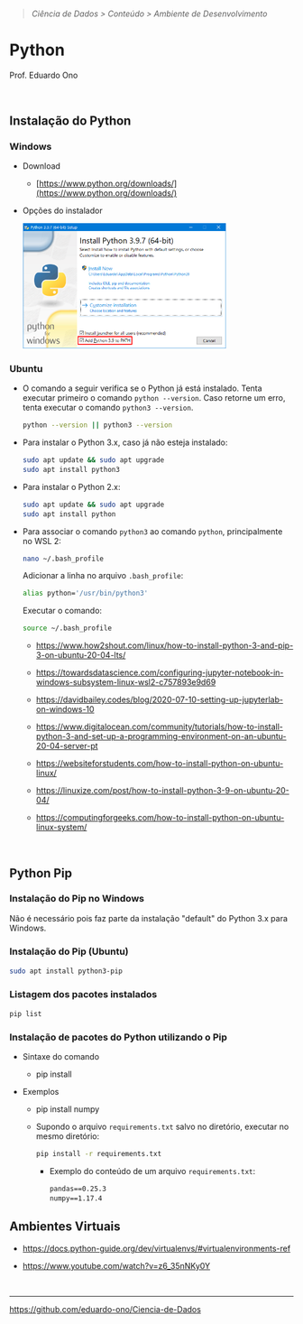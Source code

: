 > ###### Ciência de Dados > Conteúdo > Ambiente de Desenvolvimento

# Python

Prof. Eduardo Ono

<br>

## Instalação do Python

### Windows

* Download

  * [https://www.python.org/downloads/](https://www.python.org/downloads/)

* Opções do instalador

  <img src="./python-install-01.png" alt="img" width="360px">

### Ubuntu

* O comando a seguir verifica se o Python já está instalado. Tenta executar primeiro o comando `python --version`. Caso retorne um erro, tenta executar o comando `python3 --version`.

  ```sh
  python --version || python3 --version
  ```

* Para instalar o Python 3.x, caso já não esteja instalado:

  ```sh
  sudo apt update && sudo apt upgrade
  sudo apt install python3
  ```

* Para instalar o Python 2.x:

  ```sh
  sudo apt update && sudo apt upgrade
  sudo apt install python
  ```

* Para associar o comando `python3` ao comando `python`, principalmente no WSL 2:

  ```sh
  nano ~/.bash_profile
  ```

  Adicionar a linha no arquivo `.bash_profile`:

  ```sh
  alias python='/usr/bin/python3'
  ```

  Executar o comando:

  ```sh
  source ~/.bash_profile
  ```

  * https://www.how2shout.com/linux/how-to-install-python-3-and-pip-3-on-ubuntu-20-04-lts/

  * https://towardsdatascience.com/configuring-jupyter-notebook-in-windows-subsystem-linux-wsl2-c757893e9d69

  * https://davidbailey.codes/blog/2020-07-10-setting-up-jupyterlab-on-windows-10

  * https://www.digitalocean.com/community/tutorials/how-to-install-python-3-and-set-up-a-programming-environment-on-an-ubuntu-20-04-server-pt

  * https://websiteforstudents.com/how-to-install-python-on-ubuntu-linux/

  * https://linuxize.com/post/how-to-install-python-3-9-on-ubuntu-20-04/

  * https://computingforgeeks.com/how-to-install-python-on-ubuntu-linux-system/

<br>

## Python Pip

### Instalação do Pip no Windows

  Não é necessário pois faz parte da instalação "default" do Python 3.x para Windows.

### Instalação do Pip (Ubuntu)

```sh
sudo apt install python3-pip
```

### Listagem dos pacotes instalados

```sh
pip list
```

### Instalação de pacotes do Python utilizando o Pip

* Sintaxe do comando

  * pip install <packages-name>

* Exemplos

  * pip install numpy

  * Supondo o arquivo `requirements.txt` salvo no diretório, executar no mesmo diretório:

    ```sh
    pip install -r requirements.txt
    ```

    * Exemplo do conteúdo de um arquivo `requirements.txt`:

      ```txt
      pandas==0.25.3
      numpy==1.17.4
      ```

## Ambientes Virtuais

* https://docs.python-guide.org/dev/virtualenvs/#virtualenvironments-ref

* https://www.youtube.com/watch?v=z6_35nNKy0Y

<br>

---
https://github.com/eduardo-ono/Ciencia-de-Dados
